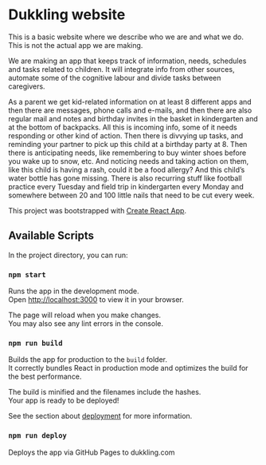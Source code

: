 # Dukkling website

This is a basic website where we describe who we are and what we do. This is not the actual app we are making.

We are making an app that keeps track of information, needs, schedules and tasks related to children. It will integrate info from other sources, automate some of the cognitive labour and divide tasks between caregivers.

As a parent we get kid-related information on at least 8 different apps and then there are messages, phone calls and e-mails, and then there are also regular mail and notes and birthday invites in the basket in kindergarten and at the bottom of backpacks. All this is incoming info, some of it needs responding or other kind of action. Then there is divvying up tasks, and reminding your partner to pick up this child at a birthday party at 8. Then there is anticipating needs, like remembering to buy winter shoes before you wake up to snow, etc. And noticing needs and taking action on them, like this child is having a rash, could it be a food allergy? And this child’s water bottle has gone missing. There is also recurring stuff like football practice every Tuesday and field trip in kindergarten every Monday and somewhere between 20 and 100 little nails that need to be cut every week.

This project was bootstrapped with [Create React App](https://github.com/facebook/create-react-app).

## Available Scripts

In the project directory, you can run:

### `npm start`

Runs the app in the development mode.\
Open [http://localhost:3000](http://localhost:3000) to view it in your browser.

The page will reload when you make changes.\
You may also see any lint errors in the console.

### `npm run build`

Builds the app for production to the `build` folder.\
It correctly bundles React in production mode and optimizes the build for the best performance.

The build is minified and the filenames include the hashes.\
Your app is ready to be deployed!

See the section about [deployment](https://facebook.github.io/create-react-app/docs/deployment) for more information.

### `npm run deploy`

Deploys the app via GitHub Pages to dukkling.com
